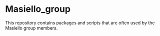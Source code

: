 # Masiello_group
This repository contains packages and scripts that are often used by the Masiello group members.
